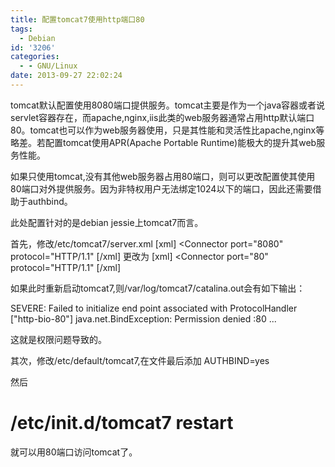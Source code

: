 ```yaml
---
title: 配置tomcat7使用http端口80
tags:
  - Debian
id: '3206'
categories:
  - - GNU/Linux
date: 2013-09-27 22:02:24
---
```


tomcat默认配置使用8080端口提供服务。tomcat主要是作为一个java容器或者说servlet容器存在，而apache,nginx,iis此类的web服务器通常占用http默认端口80。tomcat也可以作为web服务器使用，只是其性能和灵活性比apache,nginx等略差。若配置tomcat使用APR(Apache Portable Runtime)能极大的提升其web服务性能。
<!-- more -->
如果只使用tomcat,没有其他web服务器占用80端口，则可以更改配置使其使用80端口对外提供服务。因为非特权用户无法绑定1024以下的端口，因此还需要借助于authbind。

此处配置针对的是debian jessie上tomcat7而言。

首先，修改/etc/tomcat7/server.xml
\[xml\]
<Connector port="8080" protocol="HTTP/1.1"
\[/xml\]
更改为
\[xml\]
<Connector port="80" protocol="HTTP/1.1"
\[/xml\]

如果此时重新启动tomcat7,则/var/log/tomcat7/catalina.out会有如下输出：

SEVERE: Failed to initialize end point associated with ProtocolHandler \["http-bio-80"\]
java.net.BindException: Permission denied :80
...

这就是权限问题导致的。

其次，修改/etc/default/tomcat7,在文件最后添加
AUTHBIND=yes

然后
# /etc/init.d/tomcat7 restart

就可以用80端口访问tomcat了。